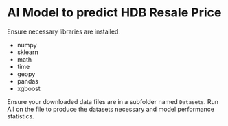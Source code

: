 # AI Model to predict HDB Resale Price

Ensure necessary libraries are installed:
- numpy
- sklearn
- math
- time
- geopy
- pandas
- xgboost

Ensure your downloaded data files are in a subfolder named `Datasets`.
Run All on the file to produce the datasets necessary and model performance statistics.